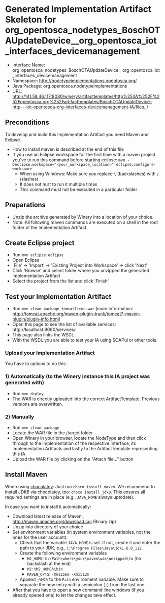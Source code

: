 # Generated Implementation Artifact Skeleton for org_opentosca_nodetypes_BoschOTAUpdateDevice__org_opentosca_iot_interfaces_devicemanagement

* Interface Name: org_opentosca_nodetypes_BoschOTAUpdateDevice__org_opentosca_iot_interfaces_devicemanagement
* Namespace: http://nodetypeimplementations.opentosca.org/
* Java Package: org.opentosca.nodetypeimplementations
* URL: http://141.58.46.117:8080/winery/artifacttemplates/http%253A%252F%252Fopentosca.org%252Fartifacttemplates/BoschOTAUpdateDevice-http---iot-opentosca-org-interfaces-devicemanagement-IA/files../

## Preconditions
To develop and build this Implementation Artifact you need Maven and Eclipse.
- How to install maven is described at the end of this file
- If you use an Eclipse workspace for the first time with a maven project you've to run this command before starting eclipse:
  `mvn -Declipse.workspace="<your_workspace_location>" eclipse:configure-workspace`
  - When using Windows: Make sure you replace `\` (backslashes) with `/` (slashes)
  - It does not hurt to run it multiple times
  - This command must not be executed in a particular folder

## Preparations
- Unzip the archive generated by Winery into a location of your choice.
- Note: All following maven commands are executed on a shell in the root folder of the Implementation Artifact.

## Create Eclipse project
- Run `mvn eclipse:eclipse`
- Open Eclipse
- 'File' -> 'Import' -> 'Existing Project into Workspace' -> click 'Next'
- Click 'Browse' and select folder where you unzipped the generated Implementation Artifact
- Select the project from the list and click 'Finish'

## Test your Implementation Artifact
- Run `mvn clean package tomcat7:run-war`
 (more information: http://tomcat.apache.org/maven-plugin-trunk/tomcat7-maven-plugin/plugin-info.html)
- Open this page to see the list of available services: http://localhost:9090/services/
- This page also links the WSDL
- With the WSDL you are able to test your IA using SOAPui or other tools.

### Upload your Implementation Artifact
You have to options to do this:

### 1) Automatically (to the Winery instance this IA project was generated with)
- Run `mvn deploy`
- The WAR is directly uploaded into the correct ArtifactTemplate. Previous versions are overwritten.

### 2) Manually
- Run `mvn clean package`
- Locate the WAR file in the /target folder
- Open Winery in your browser, locate the NodeType and then click through to the Implementation of the respective Interface, its Implementation Artifacts and lastly to the ArtifactTemplate representing this IA.
- Upload the WAR file by clicking on the "Attach file..." button

## Install Maven
When using [chocolatey](https://chocolatey.org/): Just run `choco install maven`.
We recommend to install JDK8 via chocolatey, too: `choco install jdk8`.
This ensures all required settings are in place (e.g., `JAVA_HOME` always uptodate).

In case you want to install it automatically:
- Download latest release of Maven: http://maven.apache.org/download.cgi (Binary zip)
- Unzip into directory of your choice
- Set environment variables (in system environment variables, not the ones for the user account):
  - Check that the variable `JAVA_HOME` is set. If not, create it and enter the path to your JDK, e.g., `C:\Program Files\Java\jdk1.8.0_112`.
  - Create the following environment variables
    - `M2_HOME`: `C:\Path\where\your\maven\was\unzipped\to` (no backslash at the end)
    - `M2`: `%M2_HOME%\bin`
    - `MAVEN_OPTS`: `-Xms256m -Xmx512m`
  - Append `;%M2%` to the `Path` environment variable. Make sure to separate the new entry with a semicolon (`;`) from the last one.
- After that you have to open a new command line windows (if you already opened one) to let the changes take effect.
